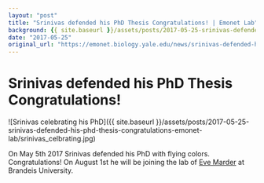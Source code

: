 ```yaml
---
layout: "post"
title: "Srinivas defended his PhD Thesis Congratulations! | Emonet Lab"
background: {{ site.baseurl }}/assets/posts/2017-05-25-srinivas-defended-his-phd-thesis-congratulations-emonet-lab/srinivas_celbrating.jpg
date: "2017-05-25"
original_url: "https://emonet.biology.yale.edu/news/srinivas-defended-his-phd-thesis-congratulations"
---
```

# Srinivas defended his PhD Thesis Congratulations!

![Srinivas celebrating his PhD]({{ site.baseurl }}/assets/posts/2017-05-25-srinivas-defended-his-phd-thesis-congratulations-emonet-lab/srinivas_celbrating.jpg)

On May 5th 2017 Srinivas defended his PhD with flying colors. Congratulations! On August 1st he will be joining the lab of [Eve Marder](https://blogs.brandeis.edu/marderlab/) at Brandeis University.
